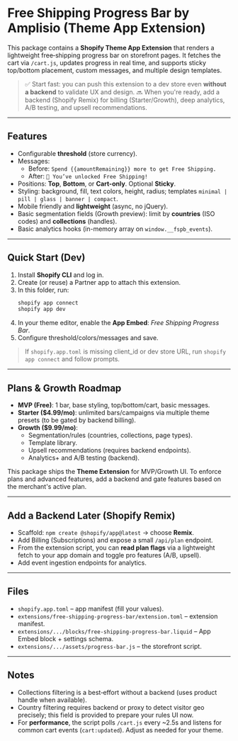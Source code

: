 
# Free Shipping Progress Bar by Amplisio (Theme App Extension)

This package contains a **Shopify Theme App Extension** that renders a lightweight free‑shipping progress bar on storefront pages. It fetches the cart via `/cart.js`, updates progress in real time, and supports sticky top/bottom placement, custom messages, and multiple design templates.

> ✅ Start fast: you can push this extension to a dev store even **without a backend** to validate UX and design.
> 🔜 When you're ready, add a backend (Shopify Remix) for billing (Starter/Growth), deep analytics, A/B testing, and upsell recommendations.

---

## Features

- Configurable **threshold** (store currency).
- Messages:
  - Before: `Spend {{amountRemaining}} more to get Free Shipping.`
  - After: `🎉 You’ve unlocked Free Shipping!`
- Positions: **Top**, **Bottom**, or **Cart-only**. Optional **Sticky**.
- Styling: background, fill, text colors, height, radius; templates `minimal | pill | glass | banner | compact`.
- Mobile friendly and **lightweight** (async, no jQuery).
- Basic segmentation fields (Growth preview): limit by **countries** (ISO codes) and **collections** (handles).
- Basic analytics hooks (in-memory array on `window.__fspb_events`).

---

## Quick Start (Dev)

1. Install **Shopify CLI** and log in.
2. Create (or reuse) a Partner app to attach this extension.
3. In this folder, run:
   ```bash
   shopify app connect
   shopify app dev
   ```
4. In your theme editor, enable the **App Embed**: *Free Shipping Progress Bar*.
5. Configure threshold/colors/messages and save.

> If `shopify.app.toml` is missing client_id or dev store URL, run `shopify app connect` and follow prompts.

---

## Plans & Growth Roadmap

- **MVP (Free)**: 1 bar, base styling, top/bottom/cart, basic messages.
- **Starter ($4.99/mo)**: unlimited bars/campaigns via multiple theme presets (to be gated by backend billing).
- **Growth ($9.99/mo)**:
  - Segmentation/rules (countries, collections, page types).
  - Template library.
  - Upsell recommendations (requires backend endpoints).
  - Analytics+ and A/B testing (backend).

This package ships the **Theme Extension** for MVP/Growth UI. To enforce plans and advanced features, add a backend and gate features based on the merchant's active plan.

---

## Add a Backend Later (Shopify Remix)

- Scaffold: `npm create @shopify/app@latest` → choose **Remix**.
- Add Billing (Subscriptions) and expose a small `/api/plan` endpoint.
- From the extension script, you can **read plan flags** via a lightweight fetch to your app domain and toggle pro features (A/B, upsell).
- Add event ingestion endpoints for analytics.

---

## Files

- `shopify.app.toml` – app manifest (fill your values).
- `extensions/free-shipping-progress-bar/extension.toml` – extension manifest.
- `extensions/.../blocks/free-shipping-progress-bar.liquid` – App Embed block + settings schema.
- `extensions/.../assets/progress-bar.js` – the storefront script.

---

## Notes

- Collections filtering is a best‑effort without a backend (uses product handle when available).
- Country filtering requires backend or proxy to detect visitor geo precisely; this field is provided to prepare your rules UI now.
- For **performance**, the script polls `/cart.js` every ~2.5s and listens for common cart events (`cart:updated`). Adjust as needed for your theme.
